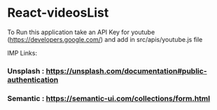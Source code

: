 # React-videosList
To Run this application take an API Key for youtube (https://developers.google.com/) and add in src/apis/youtube.js file


IMP Links:
### Unsplash : https://unsplash.com/documentation#public-authentication
### Semantic : https://semantic-ui.com/collections/form.html
